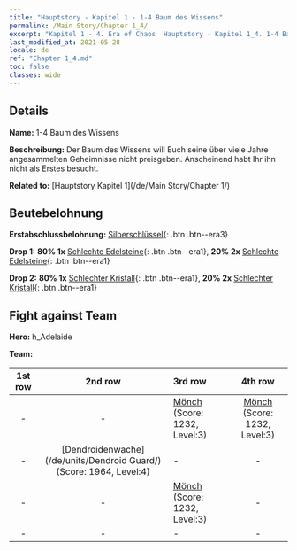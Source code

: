 ```yaml
---
title: "Hauptstory - Kapitel 1 - 1-4 Baum des Wissens"
permalink: /Main Story/Chapter 1_4/
excerpt: "Kapitel 1 - 4. Era of Chaos  Hauptstory - Kapitel 1_4. 1-4 Baum des Wissens"
last_modified_at: 2021-05-28
locale: de
ref: "Chapter 1_4.md"
toc: false
classes: wide
---
```


## Details

 **Name:** 1-4 Baum des Wissens

 **Beschreibung:** Der Baum des Wissens will Euch seine über viele Jahre angesammelten Geheimnisse nicht preisgeben. Anscheinend habt Ihr ihn nicht als Erstes besucht.

 **Related to:** [Hauptstory Kapitel 1](/de/Main Story/Chapter 1/)

## Beutebelohnung

 **Erstabschlussbelohnung:** [Silberschlüssel](/ItemsDE/con_693/){: .btn .btn--era3}

 **Drop 1:** **80% 1x** [Schlechte Edelsteine](/ItemsDE/mat_4/){: .btn .btn--era1}, **20% 2x** [Schlechte Edelsteine](/ItemsDE/mat_4/){: .btn .btn--era1}

 **Drop 2:** **80% 1x** [Schlechter Kristall](/ItemsDE/mat_5/){: .btn .btn--era1}, **20% 2x** [Schlechter Kristall](/ItemsDE/mat_5/){: .btn .btn--era1}


## Fight against Team
 **Hero:** h_Adelaide

 **Team:**


  | 1st row | 2nd row | 3rd row | 4th row |
  |:----:|:----:|:----|:----:|
  | - | - | [Mönch](/de/units/Monk/) (Score: 1232, Level:3)  | [Mönch](/de/units/Monk/) (Score: 1232, Level:3)  |
  | - | [Dendroidenwache](/de/units/Dendroid Guard/) (Score: 1964, Level:4)  | - | - |
  | - | - | [Mönch](/de/units/Monk/) (Score: 1232, Level:3)  | - |
  | - | - | - | - |


